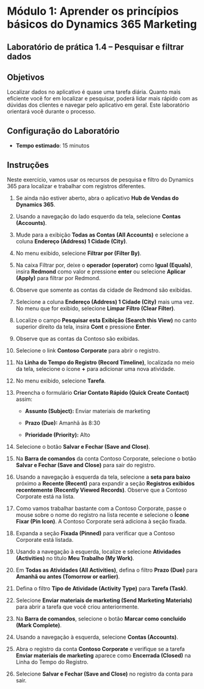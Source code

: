 ﻿---
lab:
    title: 'Laboratório 1.4: Pesquisar e filtrar dados'
    module: 'Módulo 1: Aprender os princípios básicos do Dynamics 365 Marketing'
---

Módulo 1: Aprender os princípios básicos do Dynamics 365 Marketing
========================

## Laboratório de prática 1.4 – Pesquisar e filtrar dados

## Objetivos

Localizar dados no aplicativo é quase uma tarefa diária. Quanto mais eficiente você for em localizar e pesquisar, poderá lidar mais rápido com as dúvidas dos clientes e navegar pelo aplicativo em geral.  Este laboratório orientará você durante o processo.

## Configuração do Laboratório

  - **Tempo estimado**: 15 minutos

## Instruções

Neste exercício, vamos usar os recursos de pesquisa e filtro do Dynamics 365 para localizar e trabalhar com registros diferentes. 

1. Se ainda não estiver aberto, abra o aplicativo **Hub de Vendas do Dynamics 365**. 

2. Usando a navegação do lado esquerdo da tela, selecione **Contas (Accounts)**. 

3. Mude para a exibição **Todas as Contas (All Accounts)** e selecione a coluna **Endereço (Address) 1 Cidade (City)**. 

4. No menu exibido, selecione **Filtrar por (Filter By)**.

5. Na caixa Filtrar por, deixe o **operador (operator)** como **Igual (Equals)**, insira **Redmond** como valor e pressione **enter** ou selecione **Aplicar (Apply)** para filtrar por Redmond.

6. Observe que somente as contas da cidade de Redmond são exibidas. 

7. Selecione a coluna **Endereço (Address) 1 Cidade (City)** mais uma vez. No menu que for exibido, selecione **Limpar Filtro (Clear Filter)**. 

8. Localize o campo **Pesquisar esta Exibição (Search this View)** no canto superior direito da tela, insira **Cont** e pressione **Enter**.

9. Observe que as contas da Contoso são exibidas. 

10. Selecione o link **Contoso Corporate** para abrir o registro. 

11. Na **Linha do Tempo do Registro (Record Timeline)**, localizada no meio da tela, selecione o ícone **+** para adicionar uma nova atividade. 

12. No menu exibido, selecione **Tarefa**.

13. Preencha o formulário **Criar Contato Rápido (Quick Create Contact)** assim:

	- **Assunto (Subject):** Enviar materiais de marketing

	- **Prazo (Due):** Amanhã às 8:30

	- **Prioridade (Priority):** Alto

14. Selecione o botão **Salvar e Fechar (Save and Close)**.

15. Na **Barra de comandos** da conta Contoso Corporate, selecione o botão **Salvar e Fechar (Save and Close)** para sair do registro. 

16. Usando a navegação à esquerda da tela, selecione a **seta para baixo** próximo a **Recente (Recent)** para expandir a seção **Registros exibidos recentemente (Recently Viewed Records)**. Observe que a Contoso Corporate está na lista. 

17. Como vamos trabalhar bastante com a Contoso Corporate, passe o mouse sobre o nome do registro na lista recente e selecione o **Ícone Fixar (Pin Icon)**. A Contoso Corporate será adiciona à seção fixada. 

18. Expanda a seção **Fixada (Pinned)** para verificar que a Contoso Corporate está listada. 

19. Usando a navegação à esquerda, localize e selecione **Atividades (Activities)** no título **Meu Trabalho (My Work)**.

20. Em **Todas as Atividades (All Activities)**, defina o filtro **Prazo (Due)** para **Amanhã ou antes (Tomorrow or earlier)**.

21. Defina o filtro **Tipo de Atividade (Activity Type)** para **Tarefa (Task)**.

22. Selecione **Enviar materiais de marketing (Send Marketing Materials)** para abrir a tarefa que você criou anteriormente. 

23. Na **Barra de comandos**, selecione o botão **Marcar como concluído (Mark Complete)**. 

24. Usando a navegação à esquerda, selecione **Contas (Accounts)**.

25. Abra o registro da conta **Contoso Corporate** e verifique se a tarefa **Enviar materiais de marketing** aparece como **Encerrada (Closed)** na Linha do Tempo do Registro. 

26. Selecione **Salvar e Fechar (Save and Close)** no registro da conta para sair. 
